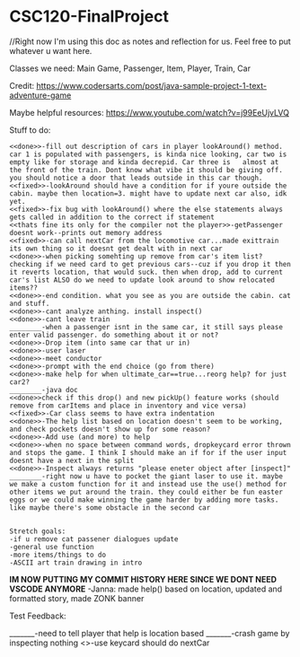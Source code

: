 # CSC120-FinalProject
//Right now I'm using this doc as notes and reflection for us. Feel free to put whatever u want here.

Classes we need: Main Game, Passenger, Item, Player, Train, Car

Credit: https://www.codersarts.com/post/java-sample-project-1-text-adventure-game

Maybe helpful resources: https://www.youtube.com/watch?v=j99EeUjvLVQ




Stuff to do:

    <<done>>-fill out description of cars in player lookAround() method. car 1 is populated with passengers, is kinda nice looking, car two is empty like for storage and kinda decrepid. Car three is   almost at the front of the train. Dont know what vibe it should be giving off. you should notice a door that leads outside in this car though.
    <<fixed>>-lookAround should have a condition for if youre outside the cabin. maybe then location=3. might have to update next car also, idk yet.
    <<fixed>>-fix bug with lookAround() where the else statements always gets called in addition to the correct if statement
    <<thats fine its only for the compiler not the player>>-getPassenger doesnt work--prints out memory address
    <<fixed>>-can call nextCar from the locomotive car...made exittrain its own thing so it doesnt get dealt with in next car
    <<done>>-when picking somehting up remove from car's item list? checking if we need card to get previous cars--cuz if you drop it then it reverts location, that would suck. then when drop, add to current car's list ALSO do we need to update look around to show relocated items??
    <<done>>-end condition. what you see as you are outside the cabin. cat and stuff.
    <<done>>-cant analyze anthing. install inspect()
    <<done>>-cant leave train
    ________-when a passenger isnt in the same car, it still says please enter valid passenger. do something about it or not?
    <<done>>-Drop item (into same car that ur in)
    <<done>>-user laser
    <<done>>-meet conductor
    <<done>>-prompt with the end choice (go from there)
    <<done>>-make help for when ultimate_car==true...reorg help? for just car2?
    ________-java doc
    <<done>>check if this drop() and new pickUp() feature works (should remove from carItems and place in inventory and vice versa)
    <<fixed>>-Car class seems to have extra indentation
    <<done>>-The help list based on location doesn't seem to be working, and check pockets doesn't show up for some reason? 
    <<done>>-Add use (and more) to help
    <<done>>-when no space between command words, dropkeycard error thrown and stops the game. I think I should make an if for if the user input doesnt have a next in the split
    <<done>>-Inspect always returns "please eneter object after [inspect]"
    ________-right now u have to pocket the giant laser to use it. maybe we make a custom function for it and instead use the use() method for other items we put around the train. they could either be fun easter eggs or we could make winning the game harder by adding more tasks. like maybe there's some obstacle in the second car

    
    Stretch goals:
    -if u remove cat passener dialogues update
    -general use function
    -more items/things to do
    -ASCII art train drawing in intro



  **IM NOW PUTTING MY COMMIT HISTORY HERE SINCE WE DONT NEED VSCODE ANYMORE**
  -Janna: made help() based on location, updated and formatted story, made ZONK banner



  Test Feedback:

  _______-need to tell player that help is location based
  _______-crash game by inspecting nothing
  <<done>>-use keycard should do nextCar